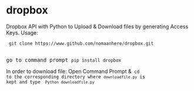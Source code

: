 # dropbox
Dropbox API with Python to Upload &amp; Download files by generating Access Keys.
Usage:
<pre>
<code> git clone https://www.github.com/nomaanhere/dropbox.git </code>
</pre>
<pre> 
go to command prompt <code>pip install dropbox</code>
</pre>


In order to download file:
Open Command Prompt &<code> cd </cd> to the corresponding directory where <code>downloadfile.py</code> is kept and type <code> Python downloadfile.py</code>
